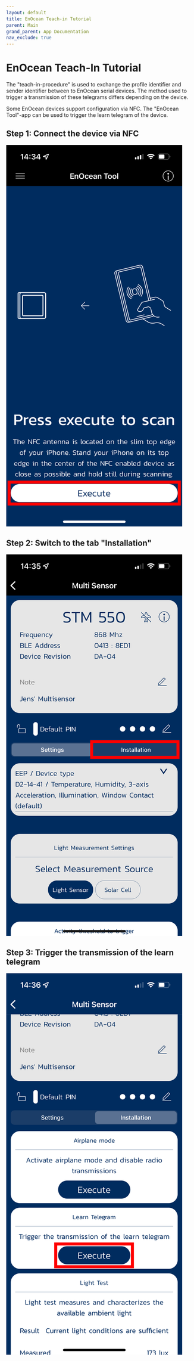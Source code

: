 ```yaml
---
layout: default
title: EnOcean Teach-in Tutorial
parent: Main
grand_parent: App Documentation
nav_exclude: true
---
```


# EnOcean Teach-In Tutorial

The "teach-in-procedure" is used to exchange the profile identifier and sender identifier between to EnOcean serial devices. The method used to trigger a transmission of these telegrams differs depending on the device.

Some EnOcean devices support configuration via NFC. The "EnOcean Tool"-app can be used to trigger the learn telegram of the device.

## Step 1: Connect the device via NFC

![EnOcean Tool App Tutorial - Image 1](../images/app_enocean_teach_in_tutorial_1.png)

## Step 2: Switch to the tab "Installation"

![EnOcean Tool App Tutorial - Image 2](../images/app_enocean_teach_in_tutorial_2.png)

## Step 3: Trigger the transmission of the learn telegram

![EnOcean Tool App Tutorial - Image 3](../images/app_enocean_teach_in_tutorial_3.png)